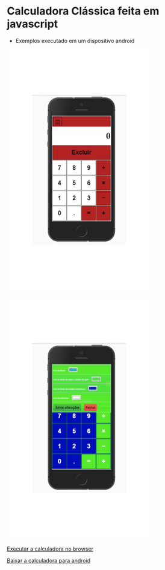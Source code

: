 # Calculadora Clássica feita em javascript
* Exemplos executado em um dispositivo android

![Image1](portrait1.png)

![Image2](portrait2.png)

[Executar a calculadora no browser](https://alex5ander.github.io/calculadoraclassica)

[Baixar a calculadora para android](https://calculadora-classica.br.aptoide.com/)
